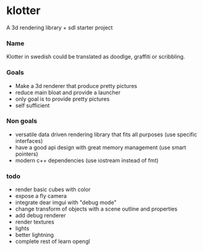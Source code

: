 # klotter

A 3d rendering library + sdl starter project

### Name

Klotter in swedish could be translated as doodlge, graffiti or scribbling.


### Goals
* Make a 3d renderer that produce pretty pictures
* reduce main bloat and provide a launcher
* only goal is to provide pretty pictures
* self sufficient


### Non goals
* versatile data driven rendering library that fits all purposes (use specific interfaces)
* have a good api design with great memory management (use smart pointers)
* modern c++ dependencies (use iostream instead of fmt)

### todo

* render basic cubes with color
* expose a fly camera
* integrate dear imgui with "debug mode"
* change transform of objects with a scene outline and properties
* add debug renderer
* render textures
* lights
* better lightning
* complete rest of learn opengl
